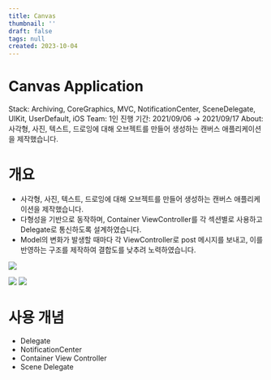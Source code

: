 ```yaml
---
title: Canvas
thumbnail: ''
draft: false
tags: null
created: 2023-10-04
---
```


# Canvas Application

Stack: Archiving, CoreGraphics, MVC, NotificationCenter, SceneDelegate, UIKit, UserDefault, iOS
Team: 1인
진행 기간: 2021/09/06 → 2021/09/17
About: 사각형, 사진, 텍스트, 드로잉에 대해 오브젝트를 만들어 생성하는 캔버스 애플리케이션을 제작했습니다.

# 개요

* 사각형, 사진, 텍스트, 드로잉에 대해 오브젝트를 만들어 생성하는 캔버스 애플리케이션을 제작했습니다.
* 다형성을 기반으로 동작하며, Container ViewController를 각 섹션별로 사용하고 Delegate로 통신하도록 설계하였습니다.
* Model의 변화가 발생할 때마다 각 ViewController로 post 메시지를 보내고, 이를 반영하는 구조를 제작하여 결합도를 낮추려 노력하였습니다.

![](Pasted%20image%2020231004194412.jpg)

![](133570715-e3b4374d-9573-4fab-ad30-c34e5914ec64.gif)
![](133570715-e3b4374d-9573-4fab-ad30-c34e5914ec64%20(1).gif)

# 사용 개념

* Delegate
* NotificationCenter
* Container View Controller
* Scene Delegate
